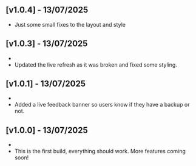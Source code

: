 ## [v1.0.4] - 13/07/2025 
- Just some small fixes to the layout and style  
 
## [v1.0.3] - 13/07/2025 
-   
- Updated the live refresh as it was broken and fixed some styling. 
 
## [v1.0.1] - 13/07/2025 
-   
- Added a live feedback banner so users know if they have a backup or not. 
 
## [v1.0.0] - 13/07/2025 
-   
- This is the first build, everything should work. More features coming soon!
